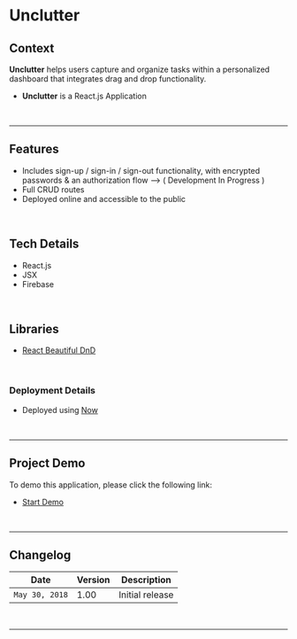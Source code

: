 # Unclutter

## Context

**Unclutter** helps users capture and organize tasks within a personalized dashboard that integrates drag and drop functionality.

* **Unclutter** is a React.js Application

&nbsp;

---



## Features

* Includes sign-up / sign-in / sign-out functionality, with encrypted passwords & an authorization flow --> ( Development In Progress )
* Full CRUD routes
* Deployed online and accessible to the public


&nbsp;


## Tech Details

* React.js
* JSX
* Firebase

&nbsp;



## Libraries

* [React Beautiful DnD](https://github.com/atlassian/react-beautiful-dnd)


&nbsp;



### Deployment Details

* Deployed using [Now](https://zeit.co/now)


&nbsp;




---

## Project Demo

To demo this application, please click the following link:

* [Start Demo](https://unclutter-app.now.sh/)



&nbsp;


---

## Changelog

| Date | Version | Description |
| --- | --- | ---
| `May 30, 2018` | 1.00 | Initial release



&nbsp;

---

&nbsp;
